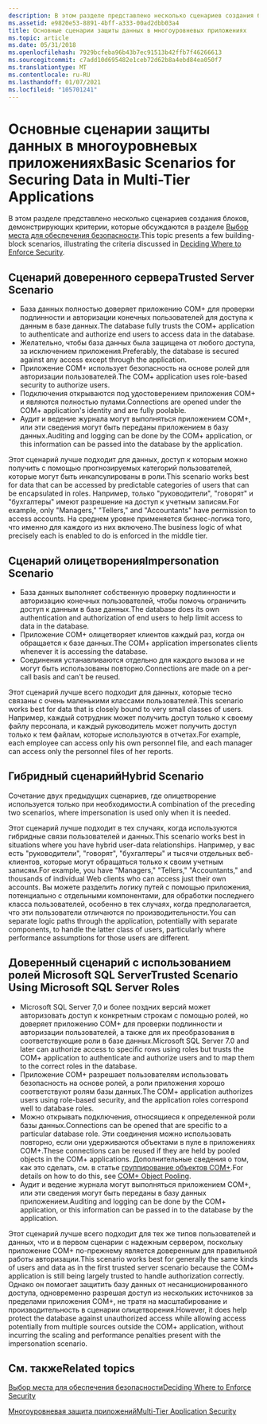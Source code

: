 ```yaml
---
description: В этом разделе представлено несколько сценариев создания блоков, демонстрирующих критерии, которые обсуждаются в разделе Выбор места для обеспечения безопасности.
ms.assetid: e9820e53-8891-4bff-a333-00ad2dbb03a4
title: Основные сценарии защиты данных в многоуровневых приложениях
ms.topic: article
ms.date: 05/31/2018
ms.openlocfilehash: 7929bcfeba96b43b7ec91513b42ffb7f46266613
ms.sourcegitcommit: c7add10d695482e1ceb72d62b8a4ebd84ea050f7
ms.translationtype: MT
ms.contentlocale: ru-RU
ms.lasthandoff: 01/07/2021
ms.locfileid: "105701241"
---
```

# <a name="basic-scenarios-for-securing-data-in-multi-tier-applications"></a><span data-ttu-id="935ff-103">Основные сценарии защиты данных в многоуровневых приложениях</span><span class="sxs-lookup"><span data-stu-id="935ff-103">Basic Scenarios for Securing Data in Multi-Tier Applications</span></span>

<span data-ttu-id="935ff-104">В этом разделе представлено несколько сценариев создания блоков, демонстрирующих критерии, которые обсуждаются в разделе [Выбор места для обеспечения безопасности](deciding-where-to-enforce-security.md).</span><span class="sxs-lookup"><span data-stu-id="935ff-104">This topic presents a few building-block scenarios, illustrating the criteria discussed in [Deciding Where to Enforce Security](deciding-where-to-enforce-security.md).</span></span>

## <a name="trusted-server-scenario"></a><span data-ttu-id="935ff-105">Сценарий доверенного сервера</span><span class="sxs-lookup"><span data-stu-id="935ff-105">Trusted Server Scenario</span></span>

-   <span data-ttu-id="935ff-106">База данных полностью доверяет приложению COM+ для проверки подлинности и авторизации конечных пользователей для доступа к данным в базе данных.</span><span class="sxs-lookup"><span data-stu-id="935ff-106">The database fully trusts the COM+ application to authenticate and authorize end users to access data in the database.</span></span>
-   <span data-ttu-id="935ff-107">Желательно, чтобы база данных была защищена от любого доступа, за исключением приложения.</span><span class="sxs-lookup"><span data-stu-id="935ff-107">Preferably, the database is secured against any access except through the application.</span></span>
-   <span data-ttu-id="935ff-108">Приложение COM+ использует безопасность на основе ролей для авторизации пользователей.</span><span class="sxs-lookup"><span data-stu-id="935ff-108">The COM+ application uses role-based security to authorize users.</span></span>
-   <span data-ttu-id="935ff-109">Подключения открываются под удостоверением приложения COM+ и являются полностью пулами.</span><span class="sxs-lookup"><span data-stu-id="935ff-109">Connections are opened under the COM+ application's identity and are fully poolable.</span></span>
-   <span data-ttu-id="935ff-110">Аудит и ведение журнала могут выполняться приложением COM+, или эти сведения могут быть переданы приложением в базу данных.</span><span class="sxs-lookup"><span data-stu-id="935ff-110">Auditing and logging can be done by the COM+ application, or this information can be passed into the database by the application.</span></span>

<span data-ttu-id="935ff-111">Этот сценарий лучше подходит для данных, доступ к которым можно получить с помощью прогнозируемых категорий пользователей, которые могут быть инкапсулированы в роли.</span><span class="sxs-lookup"><span data-stu-id="935ff-111">This scenario works best for data that can be accessed by predictable categories of users that can be encapsulated in roles.</span></span> <span data-ttu-id="935ff-112">Например, только "руководители", "говорят" и "бухгалтеры" имеют разрешение на доступ к учетным записям.</span><span class="sxs-lookup"><span data-stu-id="935ff-112">For example, only "Managers," "Tellers," and "Accountants" have permission to access accounts.</span></span> <span data-ttu-id="935ff-113">На среднем уровне применяется бизнес-логика того, что именно для каждого из них включено.</span><span class="sxs-lookup"><span data-stu-id="935ff-113">The business logic of what precisely each is enabled to do is enforced in the middle tier.</span></span>

## <a name="impersonation-scenario"></a><span data-ttu-id="935ff-114">Сценарий олицетворения</span><span class="sxs-lookup"><span data-stu-id="935ff-114">Impersonation Scenario</span></span>

-   <span data-ttu-id="935ff-115">База данных выполняет собственную проверку подлинности и авторизацию конечных пользователей, чтобы помочь ограничить доступ к данным в базе данных.</span><span class="sxs-lookup"><span data-stu-id="935ff-115">The database does its own authentication and authorization of end users to help limit access to data in the database.</span></span>
-   <span data-ttu-id="935ff-116">Приложение COM+ олицетворяет клиентов каждый раз, когда он обращается к базе данных.</span><span class="sxs-lookup"><span data-stu-id="935ff-116">The COM+ application impersonates clients whenever it is accessing the database.</span></span>
-   <span data-ttu-id="935ff-117">Соединения устанавливаются отдельно для каждого вызова и не могут быть использованы повторно.</span><span class="sxs-lookup"><span data-stu-id="935ff-117">Connections are made on a per-call basis and can't be reused.</span></span>

<span data-ttu-id="935ff-118">Этот сценарий лучше всего подходит для данных, которые тесно связаны с очень маленькими классами пользователей.</span><span class="sxs-lookup"><span data-stu-id="935ff-118">This scenario works best for data that is closely bound to very small classes of users.</span></span> <span data-ttu-id="935ff-119">Например, каждый сотрудник может получить доступ только к своему файлу персонала, и каждый руководитель может получить доступ только к тем файлам, которые используются в отчетах.</span><span class="sxs-lookup"><span data-stu-id="935ff-119">For example, each employee can access only his own personnel file, and each manager can access only the personnel files of her reports.</span></span>

## <a name="hybrid-scenario"></a><span data-ttu-id="935ff-120"> Гибридный сценарий</span><span class="sxs-lookup"><span data-stu-id="935ff-120">Hybrid Scenario</span></span>

<span data-ttu-id="935ff-121">Сочетание двух предыдущих сценариев, где олицетворение используется только при необходимости.</span><span class="sxs-lookup"><span data-stu-id="935ff-121">A combination of the preceding two scenarios, where impersonation is used only when it is needed.</span></span>

<span data-ttu-id="935ff-122">Этот сценарий лучше подходит в тех случаях, когда используются гибридные связи пользователей и данных.</span><span class="sxs-lookup"><span data-stu-id="935ff-122">This scenario works best in situations where you have hybrid user-data relationships.</span></span> <span data-ttu-id="935ff-123">Например, у вас есть "руководители", "говорят", "бухгалтеры" и тысячи отдельных веб-клиентов, которые могут обращаться только к своим учетным записям.</span><span class="sxs-lookup"><span data-stu-id="935ff-123">For example, you have "Managers," "Tellers," "Accountants," and thousands of individual Web clients who can access just their own accounts.</span></span> <span data-ttu-id="935ff-124">Вы можете разделить логику путей с помощью приложения, потенциально с отдельными компонентами, для обработки последнего класса пользователей, особенно в тех случаях, когда предполагается, что эти пользователи отличаются по производительности.</span><span class="sxs-lookup"><span data-stu-id="935ff-124">You can separate logic paths through the application, potentially with separate components, to handle the latter class of users, particularly where performance assumptions for those users are different.</span></span>

## <a name="trusted-scenario-using-microsoft-sql-server-roles"></a><span data-ttu-id="935ff-125">Доверенный сценарий с использованием ролей Microsoft SQL Server</span><span class="sxs-lookup"><span data-stu-id="935ff-125">Trusted Scenario Using Microsoft SQL Server Roles</span></span>

-   <span data-ttu-id="935ff-126">Microsoft SQL Server 7,0 и более поздних версий может авторизовать доступ к конкретным строкам с помощью ролей, но доверяет приложению COM+ для проверки подлинности и авторизации пользователей, а также для их преобразования в соответствующие роли в базе данных.</span><span class="sxs-lookup"><span data-stu-id="935ff-126">Microsoft SQL Server 7.0 and later can authorize access to specific rows using roles but trusts the COM+ application to authenticate and authorize users and to map them to the correct roles in the database.</span></span>
-   <span data-ttu-id="935ff-127">Приложение COM+ разрешает пользователям использовать безопасность на основе ролей, а роли приложения хорошо соответствуют ролям базы данных.</span><span class="sxs-lookup"><span data-stu-id="935ff-127">The COM+ application authorizes users using role-based security, and the application roles correspond well to database roles.</span></span>
-   <span data-ttu-id="935ff-128">Можно открывать подключения, относящиеся к определенной роли базы данных.</span><span class="sxs-lookup"><span data-stu-id="935ff-128">Connections can be opened that are specific to a particular database role.</span></span> <span data-ttu-id="935ff-129">Эти соединения можно использовать повторно, если они удерживаются объектами в пуле в приложениях COM+.</span><span class="sxs-lookup"><span data-stu-id="935ff-129">These connections can be reused if they are held by pooled objects in the COM+ applications.</span></span> <span data-ttu-id="935ff-130">Дополнительные сведения о том, как это сделать, см. в статье [группирование объектов COM+](com--object-pooling.md).</span><span class="sxs-lookup"><span data-stu-id="935ff-130">For details on how to do this, see [COM+ Object Pooling](com--object-pooling.md).</span></span>
-   <span data-ttu-id="935ff-131">Аудит и ведение журнала могут выполняться приложением COM+, или эти сведения могут быть переданы в базу данных приложением.</span><span class="sxs-lookup"><span data-stu-id="935ff-131">Auditing and logging can be done by the COM+ application, or this information can be passed in to the database by the application.</span></span>

<span data-ttu-id="935ff-132">Этот сценарий лучше всего подходит для тех же типов пользователей и данных, что и в первом сценарии с надежным сервером, поскольку приложение COM+ по-прежнему является доверенным для правильной работы авторизации.</span><span class="sxs-lookup"><span data-stu-id="935ff-132">This scenario works best for generally the same kinds of users and data as in the first trusted server scenario because the COM+ application is still being largely trusted to handle authorization correctly.</span></span> <span data-ttu-id="935ff-133">Однако он помогает защитить базу данных от несанкционированного доступа, одновременно разрешая доступ из нескольких источников за пределами приложения COM+, не тратя на масштабирование и производительность в сценарии олицетворения.</span><span class="sxs-lookup"><span data-stu-id="935ff-133">However, it does help protect the database against unauthorized access while allowing access potentially from multiple sources outside the COM+ application, without incurring the scaling and performance penalties present with the impersonation scenario.</span></span>

## <a name="related-topics"></a><span data-ttu-id="935ff-134">См. также</span><span class="sxs-lookup"><span data-stu-id="935ff-134">Related topics</span></span>

<dl> <dt>

[<span data-ttu-id="935ff-135">Выбор места для обеспечения безопасности</span><span class="sxs-lookup"><span data-stu-id="935ff-135">Deciding Where to Enforce Security</span></span>](deciding-where-to-enforce-security.md)
</dt> <dt>

[<span data-ttu-id="935ff-136">Многоуровневая защита приложений</span><span class="sxs-lookup"><span data-stu-id="935ff-136">Multi-Tier Application Security</span></span>](multi-tier-application-security.md)
</dt> </dl>

 

 



